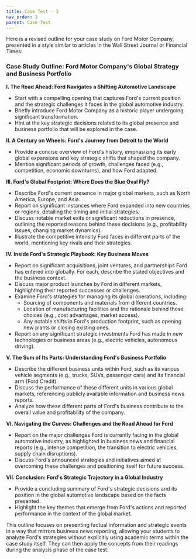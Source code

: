 ```yaml
---
title: Case Test - 3
nav_order: 3
parent: Case Test
---
```

Here is a revised outline for your case study on Ford Motor Company, presented in a style similar to articles in the Wall Street Journal or Financial Times:

### Case Study Outline: Ford Motor Company's Global Strategy and Business Portfolio

**I. The Road Ahead: Ford Navigates a Shifting Automotive Landscape**

* Start with a compelling opening that captures Ford's current position and the strategic challenges it faces in the global automotive industry.
* Briefly introduce Ford Motor Company as a historic player undergoing significant transformation.
* Hint at the key strategic decisions related to its global presence and business portfolio that will be explored in the case.

**II. A Century on Wheels: Ford's Journey from Detroit to the World**

* Provide a concise overview of Ford's history, emphasizing its early global expansions and key strategic shifts that shaped the company.
* Mention significant periods of growth, challenges faced (e.g., competition, economic downturns), and how Ford adapted.

**III. Ford's Global Footprint: Where Does the Blue Oval Fly?**

* Describe Ford's current presence in major global markets, such as North America, Europe, and Asia.
* Report on significant instances where Ford expanded into new countries or regions, detailing the timing and initial strategies.
* Discuss notable market exits or significant reductions in presence, outlining the reported reasons behind these decisions (e.g., profitability issues, changing market dynamics).
* Illustrate the competitive intensity Ford faces in different parts of the world, mentioning key rivals and their strategies.

**IV. Inside Ford's Strategic Playbook: Key Business Moves**

* Report on significant acquisitions, joint ventures, and partnerships Ford has entered into globally. For each, describe the stated objectives and the business context.
* Discuss major product launches by Ford in different markets, highlighting their reported successes or challenges.
* Examine Ford's strategies for managing its global operations, including:
    * Sourcing of components and materials from different countries.
    * Location of manufacturing facilities and the rationale behind these choices (e.g., cost advantages, market access).
    * Any notable shifts in Ford's production footprint, such as opening new plants or closing existing ones.
* Report on any significant strategic investments Ford has made in new technologies or business areas (e.g., electric vehicles, autonomous driving).

**V. The Sum of Its Parts: Understanding Ford's Business Portfolio**

* Describe the different business units within Ford, such as its various vehicle segments (e.g., trucks, SUVs, passenger cars) and its financial arm (Ford Credit).
* Discuss the performance of these different units in various global markets, referencing publicly available information and business news reports.
* Analyze how these different parts of Ford's business contribute to the overall value and profitability of the company.

**VI. Navigating the Curves: Challenges and the Road Ahead for Ford**

* Report on the major challenges Ford is currently facing in the global automotive industry, as highlighted in business news and financial reports (e.g., intense competition, the transition to electric vehicles, supply chain disruptions).
* Discuss Ford's announced strategies and initiatives aimed at overcoming these challenges and positioning itself for future success.

**VII. Conclusion: Ford's Strategic Trajectory in a Global Industry**

* Provide a concluding summary of Ford's strategic decisions and its position in the global automotive landscape based on the facts presented.
* Highlight the key themes that emerge from Ford's actions and reported performance in the context of the global market.

This outline focuses on presenting factual information and strategic events in a way that mirrors business news reporting, allowing your students to analyze Ford's strategies without explicitly using academic terms within the case study itself. They can then apply the concepts from their readings during the analysis phase of the case test.